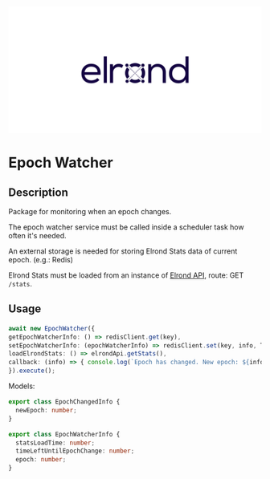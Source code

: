 
<div style="text-align:center">
  <img
  src="https://raw.githubusercontent.com/ElrondNetwork/elrond-go/master/elrond_logo_01.svg"
  alt="Elrond Network">
</div>

# Epoch Watcher

## **Description**

Package for monitoring when an epoch changes.

The epoch watcher service must be called inside a scheduler task how often it's needed.

An external storage is needed for storing Elrond Stats data of current epoch. (e.g.: Redis)

Elrond Stats must be loaded from an instance of [Elrond API](https://github.com/elrondNetwork/api.elrond.com), route: GET `/stats`.


## **Usage**

```ts
await new EpochWatcher({
getEpochWatcherInfo: () => redisClient.get(key),
setEpochWatcherInfo: (epochWatcherInfo) => redisClient.set(key, info, TTL), /* 1 day */,
loadElrondStats: () => elrondApi.getStats(),
callback: (info) => { console.log(`Epoch has changed. New epoch: ${info.newEpoch}.`); },
}).execute();
```

Models:


```ts
export class EpochChangedInfo {
  newEpoch: number;
}
```

```ts
export class EpochWatcherInfo {
  statsLoadTime: number;
  timeLeftUntilEpochChange: number;
  epoch: number;
}
```